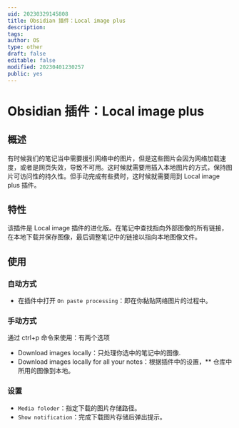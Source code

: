 ```yaml
---
uid: 20230329145808
title: Obsidian 插件：Local image plus
description: 
tags: 
author: OS
type: other
draft: false
editable: false
modified: 20230401230257
public: yes
---
```


# Obsidian 插件：Local image plus

## 概述

有时候我们的笔记当中需要援引网络中的图片，但是这些图片会因为网络加载速度，或者是网页失效，导致不可用。这时候就需要用插入本地图片的方式，保持图片可访问性的持久性。但手动完成有些费时，这时候就需要用到 Local image plus 插件。

## 特性

该插件是 Local image 插件的进化版。在笔记中查找指向外部图像的所有链接，在本地下载并保存图像，最后调整笔记中的链接以指向本地图像文件。

## 使用

### 自动方式

- 在插件中打开 `On paste processing`：即在你黏贴网络图片的过程中。

### 手动方式

通过 ctrl+p 命令来使用：有两个选项

- Download images locally：只处理你选中的笔记中的图像.
- Download images locally for all your notes：根据插件中的设置，\*\* 仓库中所用的图像到本地。

### 设置

- `Media foloder`：指定下载的图片存储路径。
- `Show notification`：完成下载图片存储后弹出提示。
